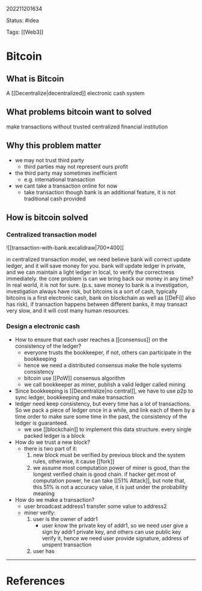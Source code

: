 202211201634

Status: #idea

Tags: [[Web3]]

# Bitcoin

## What is Bitcoin

A [[Decentralize|decentralized]] electronic cash system

## What problems bitcoin want to solved

make transactions without trusted centralized financial institution
 
## Why this problem matter

- we may not trust third party
	- third parties may not represent ours profit
- the third party may sometimes inefficient
	- e.g. international transaction
- we cant take a transaction online for now
	- take transaction though bank is an additional feature, it is not traditional cash provided 

## How is bitcoin solved

### Centralized transaction model

![[transaction-with-bank.excalidraw|700*400]]

in centralized transaction model, we need believe bank will correct update ledger, and it will save money for you. bank will update ledger in private, and we can maintain a light ledger in local, to verify the correctness immediately. the core problem is can we bring back our money in any time? In real world, it is not for sure. (p.s. save money to bank is a investigation, investigation always have risk, but bitcoins is a sort of cash, typically bitcoins is a first electronic cash, bank on blockchain as well as [[DeFi]] also has risk), if transaction happens between different banks, it may transact very slow, and it will cost many human resources.

### Design a electronic cash

- How to ensure that each user reaches a [[consensus]] on the consistency of the ledger?
	- everyone trusts the bookkeeper, if not, others can participate in the bookkeeping
	- hence we need a distributed  consensus make the hole systems consistency
	- bitcoin use [[PoW]] consensus algorithm
	- we call bookkeeper as miner, publish a valid ledger called mining
- Since bookkeeping is [[Decentralize|no central]], we have to use p2p to sync ledger, bookkeeping and make transaction
- ledger need keep consistency, but every time has a lot of transactions. So we pack a piece of ledger once in a while, and link each of them by a time order to make sure some time in the past,  the  consistency of the ledger is guaranteed.
	- we use [[blockchain]] to implement this data structure. every single packed ledger is a block
- How do we trust a new block?
	- there is two part of it:
		1. new block must be verified by previous block and the system rules, otherwise, it cause [[fork]]
		2. we assume most computation power of miner is good, than the longest verified chain is good chain. if hacker get most of computation power, he can take [[51% Attack]], but note that, this 51% is not a accuracy value, it is just under the probability meaning
- How do we make a transaction?
	- user broadcast address1 transfer some value to address2
	- miner verify:
		1. user is the owner of addr1
			- user know the private key of addr1, so we need user give a sign by addr1 private key, and others can use public key verify it, hence we need user provide signature, address of unspent transaction 
		2. user has 


---
# References